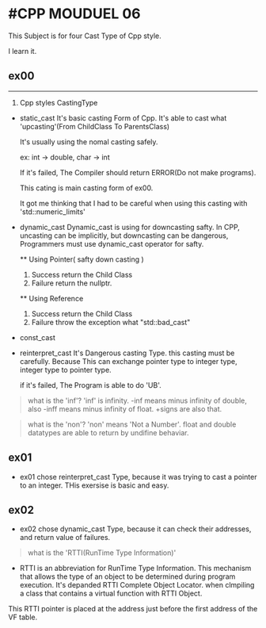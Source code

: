 #CPP MOUDUEL 06
===============
This Subject is for four Cast Type of Cpp style.

I learn it.


## ex00
---------------

1. Cpp styles CastingType
* static_cast
	It's basic casting Form of Cpp.
	It's able to cast what 'upcasting'(From ChildClass To ParentsClass)

	It's usually using the nomal casting safely.

	ex: int -> double, char -> int

	If it's failed, The Compiler should return ERROR(Do not make programs).

	This cating is main casting form of ex00.

	It got me thinking that I had to be careful when using this casting with 'std::numeric_limits'

* dynamic_cast
	Dynamic_cast is using for downcasting safty. In CPP, uncasting can be implicitly, but downcasting can be dangerous, Programmers must use dynamic_cast operator for safty.

	** Using Pointer( safty down casting )
	1. Success
		return the Child Class
	2. Failure
		return the nullptr.

	** Using Reference
	1. Success
		return the Child Class
	2. Failure
		throw the exception what "std::bad_cast"

* const_cast

* reinterpret_cast
	It's Dangerous casting Type. this casting must be carefully.
	Because This can exchange pointer type to integer type, integer type to pointer type.

	if it's failed, The Program is able to do 'UB'.
> what is the 'inf'?
	'inf' is infinity. -inf means minus infinity of double, also -inff means minus infinity of float. +signs are also that.

> what is the 'non'?
	'non' means 'Not a Number'. float and double datatypes are able to return by undifine behaviar.

## ex01
* ex01 chose reinterpret_cast Type, because it was trying to cast a pointer to an integer. THis exersise is basic and easy.

## ex02
* ex02 chose dynamic_cast Type, because it can check their addresses, and return value of failures.

> what is the 'RTTI(RunTime Type Information)'
* RTTI is an abbreviation for RunTime Type Information. This mechanism that allows the type of an object to be determined during program execution. It's depanded RTTI Complete Object Locator. when clmpiling a class that contains a virtual function with RTTI Object.

This RTTI pointer is placed at the address just before the first address of the VF table.